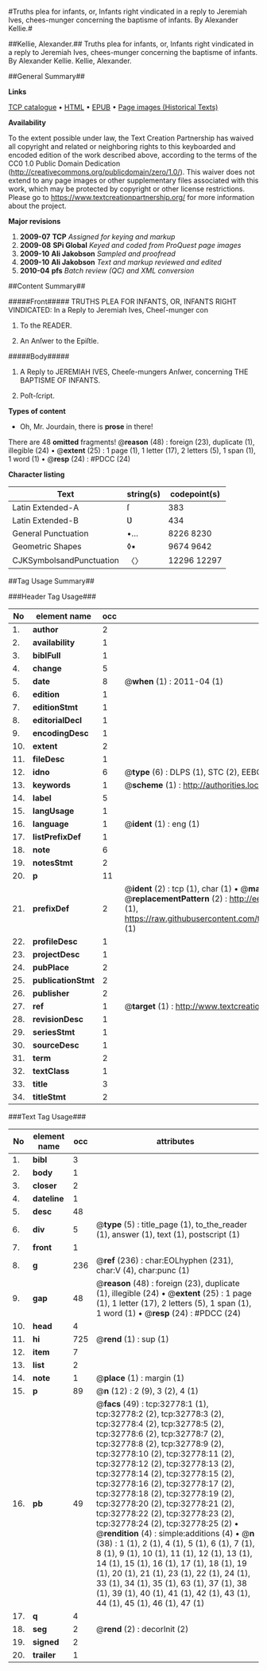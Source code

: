 #Truths plea for infants, or, Infants right vindicated in a reply to Jeremiah Ives, chees-munger concerning the baptisme of infants. By Alexander Kellie.#

##Kellie, Alexander.##
Truths plea for infants, or, Infants right vindicated in a reply to Jeremiah Ives, chees-munger concerning the baptisme of infants. By Alexander Kellie.
Kellie, Alexander.

##General Summary##

**Links**

[TCP catalogue](http://www.ota.ox.ac.uk/tcp/)  • 
[HTML](http://tei.it.ox.ac.uk/tcp/Texts-HTML/free/A47/A47203.html)  • 
[EPUB](http://tei.it.ox.ac.uk/tcp/Texts-EPUB/free/A47/A47203.epub) • 
[Page images (Historical Texts)](https://historicaltexts.jisc.ac.uk/eebo-99828351e)

**Availability**

To the extent possible under law, the Text Creation Partnership has waived all copyright and related or neighboring rights to this keyboarded and encoded edition of the work described above, according to the terms of the CC0 1.0 Public Domain Dedication (http://creativecommons.org/publicdomain/zero/1.0/). This waiver does not extend to any page images or other supplementary files associated with this work, which may be protected by copyright or other license restrictions. Please go to https://www.textcreationpartnership.org/ for more information about the project.

**Major revisions**

1. __2009-07__ __TCP__ *Assigned for keying and markup*
1. __2009-08__ __SPi Global__ *Keyed and coded from ProQuest page images*
1. __2009-10__ __Ali Jakobson__ *Sampled and proofread*
1. __2009-10__ __Ali Jakobson__ *Text and markup reviewed and edited*
1. __2010-04__ __pfs__ *Batch review (QC) and XML conversion*

##Content Summary##

#####Front#####
TRUTHS PLEA FOR INFANTS, OR, INFANTS RIGHT VINDICATED: In a Reply to Jeremiah Ives, Cheeſ-munger con
1. To the READER.

1. An Anſwer to the Epiſtle.

#####Body#####

1. A Reply to JEREMIAH IVES, Cheeſe-mungers Anſwer, concerning THE BAPTISME OF INFANTS.

1. Poſt-ſcript.

**Types of content**

  * Oh, Mr. Jourdain, there is **prose** in there!

There are 48 **omitted** fragments! 
 @__reason__ (48) : foreign (23), duplicate (1), illegible (24)  •  @__extent__ (25) : 1 page (1), 1 letter (17), 2 letters (5), 1 span (1), 1 word (1)  •  @__resp__ (24) : #PDCC (24)

**Character listing**


|Text|string(s)|codepoint(s)|
|---|---|---|
|Latin Extended-A|ſ|383|
|Latin Extended-B|Ʋ|434|
|General Punctuation|•…|8226 8230|
|Geometric Shapes|◊▪|9674 9642|
|CJKSymbolsandPunctuation|〈〉|12296 12297|

##Tag Usage Summary##

###Header Tag Usage###

|No|element name|occ|attributes|
|---|---|---|---|
|1.|__author__|2||
|2.|__availability__|1||
|3.|__biblFull__|1||
|4.|__change__|5||
|5.|__date__|8| @__when__ (1) : 2011-04 (1)|
|6.|__edition__|1||
|7.|__editionStmt__|1||
|8.|__editorialDecl__|1||
|9.|__encodingDesc__|1||
|10.|__extent__|2||
|11.|__fileDesc__|1||
|12.|__idno__|6| @__type__ (6) : DLPS (1), STC (2), EEBO-CITATION (1), PROQUEST (1), VID (1)|
|13.|__keywords__|1| @__scheme__ (1) : http://authorities.loc.gov/ (1)|
|14.|__label__|5||
|15.|__langUsage__|1||
|16.|__language__|1| @__ident__ (1) : eng (1)|
|17.|__listPrefixDef__|1||
|18.|__note__|6||
|19.|__notesStmt__|2||
|20.|__p__|11||
|21.|__prefixDef__|2| @__ident__ (2) : tcp (1), char (1)  •  @__matchPattern__ (2) : ([0-9\-]+):([0-9IVX]+) (1), (.+) (1)  •  @__replacementPattern__ (2) : http://eebo.chadwyck.com/downloadtiff?vid=$1&page=$2 (1), https://raw.githubusercontent.com/textcreationpartnership/Texts/master/tcpchars.xml#$1 (1)|
|22.|__profileDesc__|1||
|23.|__projectDesc__|1||
|24.|__pubPlace__|2||
|25.|__publicationStmt__|2||
|26.|__publisher__|2||
|27.|__ref__|1| @__target__ (1) : http://www.textcreationpartnership.org/docs/. (1)|
|28.|__revisionDesc__|1||
|29.|__seriesStmt__|1||
|30.|__sourceDesc__|1||
|31.|__term__|2||
|32.|__textClass__|1||
|33.|__title__|3||
|34.|__titleStmt__|2||


###Text Tag Usage###

|No|element name|occ|attributes|
|---|---|---|---|
|1.|__bibl__|3||
|2.|__body__|1||
|3.|__closer__|2||
|4.|__dateline__|1||
|5.|__desc__|48||
|6.|__div__|5| @__type__ (5) : title_page (1), to_the_reader (1), answer (1), text (1), postscript (1)|
|7.|__front__|1||
|8.|__g__|236| @__ref__ (236) : char:EOLhyphen (231), char:V (4), char:punc (1)|
|9.|__gap__|48| @__reason__ (48) : foreign (23), duplicate (1), illegible (24)  •  @__extent__ (25) : 1 page (1), 1 letter (17), 2 letters (5), 1 span (1), 1 word (1)  •  @__resp__ (24) : #PDCC (24)|
|10.|__head__|4||
|11.|__hi__|725| @__rend__ (1) : sup (1)|
|12.|__item__|7||
|13.|__list__|2||
|14.|__note__|1| @__place__ (1) : margin (1)|
|15.|__p__|89| @__n__ (12) : 2 (9), 3 (2), 4 (1)|
|16.|__pb__|49| @__facs__ (49) : tcp:32778:1 (1), tcp:32778:2 (2), tcp:32778:3 (2), tcp:32778:4 (2), tcp:32778:5 (2), tcp:32778:6 (2), tcp:32778:7 (2), tcp:32778:8 (2), tcp:32778:9 (2), tcp:32778:10 (2), tcp:32778:11 (2), tcp:32778:12 (2), tcp:32778:13 (2), tcp:32778:14 (2), tcp:32778:15 (2), tcp:32778:16 (2), tcp:32778:17 (2), tcp:32778:18 (2), tcp:32778:19 (2), tcp:32778:20 (2), tcp:32778:21 (2), tcp:32778:22 (2), tcp:32778:23 (2), tcp:32778:24 (2), tcp:32778:25 (2)  •  @__rendition__ (4) : simple:additions (4)  •  @__n__ (38) : 1 (1), 2 (1), 4 (1), 5 (1), 6 (1), 7 (1), 8 (1), 9 (1), 10 (1), 11 (1), 12 (1), 13 (1), 14 (1), 15 (1), 16 (1), 17 (1), 18 (1), 19 (1), 20 (1), 21 (1), 23 (1), 22 (1), 24 (1), 33 (1), 34 (1), 35 (1), 63 (1), 37 (1), 38 (1), 39 (1), 40 (1), 41 (1), 42 (1), 43 (1), 44 (1), 45 (1), 46 (1), 47 (1)|
|17.|__q__|4||
|18.|__seg__|2| @__rend__ (2) : decorInit (2)|
|19.|__signed__|2||
|20.|__trailer__|1||
